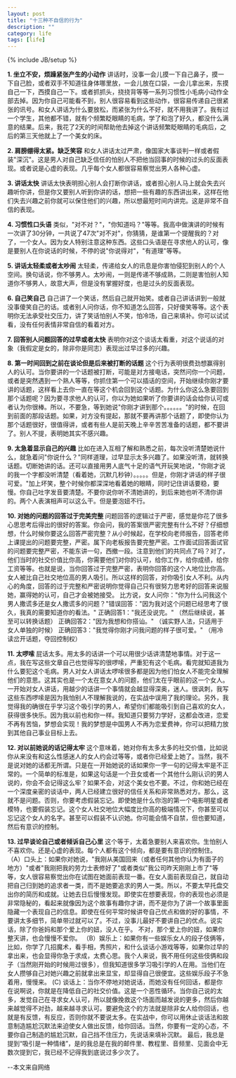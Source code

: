 ```yaml
---
layout: post
title: "十三种不自信的行为"
description: ""
category: life
tags: [life]
---
```

{% include JB/setup %}


**1. 坐立不安，烦躁紧张产生的小动作**
讲话时，没事一会儿摸一下自己鼻子，摸一下自己脸，或者双手不知道往身体哪里放，一会儿放在口袋，一会儿拿出来，东摸自己一下，西摸自己一下。或者抓抓头，挠挠背等等一系列习惯性小毛病小动作全部去掉。因为你自己可能看不到，别人很容易看到这些动作，很容易传递自己很紧张的讯号。和女人讲话为什么要放松，而紧张为什么不好，就不用我讲了。我有过一个学生，其他都不错，就有个频繁眨眼睛的毛病，学了和泡了好久，都没什么满意的结果。后来，我花了2天的时间帮助他去掉这个讲话频繁眨眼睛的毛病后，之后的第三天他就上了一个美女的床。

**2. 肩膀绷得太紧。缺乏笑容**
和女人讲话太过严肃，像国家大事谈判一样或者假装"深沉"。这是男人对自己缺乏信任的怕别人不把他当回事的时候的过头的反面表现。或者说是心虚的表现。几乎每个女人都很容易察觉出男人各种心虚。

**3. 讲话太快**
讲话太快表明担心别人会打断你讲话，或者担心别人马上就会失去兴趣听你讲，但是你又要别人听到你讲的话，想把一些有趣的东西讲出来，这样在他们失去兴趣之前你就可以保住他们的兴趣，所以想最短时间内讲完。这是非常不自信的表现。

**4. 习惯性口头语**
类似，"对不对？"，"你知道吗？"等等。我高中做演讲的时候有一次讲了30分钟，一共说了47次"对不对"，你猜猜，是谁第一个提醒我的？对了，一个女人。因为女人特别注意这种东西。这些口头语是在寻求他人的认可，像是要别人在你说话的时候，不停的说"你说得对"，"有道理"等等。

**5. 讲话太轻柔或者太吵闹**
太轻柔，传递给女人的讯息是你害怕侵犯到别人的个人空间。换句话说，你不够男人。太吵闹，一则是传递不够成熟，二则是害怕别人知道你不够男人，故意大声，但是没有掌握好度，也是过头的反面表现。

**6. 自己笑自己**
自己讲了一个笑话，然后自己就开始笑。或者自己讲话讲到一般就没事傻笑自己的话。或者别人问你话，你不知道怎么回答，只好傻笑等等。这个表明你无法承受社交压力，讲了笑话怕别人不笑，怕冷场，自己来填补。你可以试试看，没有任何表情非常自信的看着对方。

**7. 回答别人问题回答的过早或者太快**
表明你对这个谈话太看重，对这个说话的对象（我假定是女的，除非你是同志）表现出过早过多的兴趣。

**8. 第一时间回到之前在谈论但是后来被打断的话题**
这个行为表明很费劲想赢得别人的认可。当你要讲的一个话题被打断，可能是对方接电话，突然问你一个问题，或者是突然遇到一个熟人等等，你抓住第一个可以插话的空间，开始继续你刚才要讲的话题，这样看上去你一直在等这个机会回到这个话题。为什么你这么急要回到那个话题呢？因为要寻求他人的认可，你以为她如果听了你要讲的话会给你认可或者认为你很棒。所以，不要急，等到她说"你刚才讲到那个。。。。。。"的时候，在回到前面的那段话题。如果，对方没有提起，那就不要再讲那个话题了，即使你认为那个话题很好，很值得讲，或者有些人是前天晚上辛辛苦苦准备的话题，都不要讲了。别人不提，表明她其实不感兴趣。

**9. 太急着显示自己的兴趣**
比如在进入互相了解和熟悉之前，每次没听清楚她说什么，就急着问"你说什么？"同样道理，过早显示太多兴趣了。如果没听清，就转换话题。切断她讲的话。还可以直接用男人底气十足的语气开玩笑地说，"你刚才说的我一个字都没听清楚（看着她，沉默几秒钟）。。。。。但是，你刚才讲话的样子很可爱。"加上坏笑，整个时候你都深深地看着她的眼睛，同时记住讲话要稳，要慢。你自己吐字发音要清楚。不要你说你听不清她讲的，到后来她也听不清你讲的。两个人表演相声可以这么干。但是要泡妞不行。

**10. 对她的问题的回答过于完美完整**
问题回答的逻辑过于严密，感觉是你花了很多心思思考后得出的很好的答案。你会问，我的答案很严密完整有什么不好？仔细想想，什么时候你要这么回答严密完整？从小时候起，在学校向老师报告，回答老师上课提出的问题要完整，严密。属下向老板报告要完整严密。工作面试回答面试官的问题要完整严密，不能东讲一句，西撤一段。注意到他们的共同点了吗？对了，他们当时的社交价值比你高，你需要他们对你的认可，给你工作，给你成绩，给你工资等等。也就是说，当你回答过于完整严密，表明你回答的这个人地位比你高。女人被比自己社交地位高的男人吸引。所以这样的回答，对你吸引女人不利。从内心的角度，回答的过于完整和严密说明你觉得自己只有很努力思考好的回答来说服她，赢得她的认可，自己才会被她接受。
比方说，女人问你："你为什么问我这个男人撒谎多还是女人撒谎多的问题？"错误回答："因为我对这个问题已经思考了很久，我真的需要知道你的看法。"
正确回答1："我还没说完。"
（然后继续说，甚至可以转换话题）
正确回答2："因为我想和你搭讪。"
（诚实野人法，只适用于女人单独的时候）
正确回答3："我觉得你刚才问我问题的样子很可爱。"
（用冷读岔开话题，夺回控制权）

**11. 太啰嗦**
屁话太多。用太多的话讲一个可以用很少话讲清楚地事情。对于这一点，我在写这些文章自己也觉得写的很啰嗦，严重犯有这个毛病。看完就知道我为什么要犯这个毛病。男人对女人讲话太啰嗦很多都是因为他们怕女人不能完全理解他们的意思。这其实也是一个太在意女人的问题，他们太在乎眼前的这一个女人。一开始对女人讲话，用越少的话讲一个事情就会越显得深奥，迷人。很讽刺，我写这些东西啰嗦是因为我怕别人不理解我说的，在实战中误用了我的理论。另外，我觉得我的确很在乎学习这个吸引学的男人，希望你们都能吸引到自己喜欢的女人，获得很多快乐。因为我以前也和你一样。我知道只要努力学好，这都会改进，恋爱不再有苦恼，梦想会实现！我的梦想是中国男人不再为恋爱费神，你可以把精力放到其他自己事业目标上去。

**12. 对以前她说的话记得太牢**
这个意味着，她对你有太多太多的社交价值，比如说你从来没有和这么性感迷人的女人约会过等等，或者你已经爱上她了。当然，我不是说对她的话都无所谓。只是在一开始她说的话如果你一字一句的记得太牢是不正常的。一个简单的标准是，如果这句话是一个丑女或者一个其他什么刚认识的男人说的，你会不会记得这么牢？如果不会，对这个美女也不要。不过，你和她已经在一个深度亲密的谈话中，两人已经建立很好的信任关系和非常熟悉对方。那么，这就不是问题。否则，你要考虑假装忘记。即使她是什么你泡的第一个电影明星或者模特，也要假装忘记。这个女人社交地位大幅度比你高的极端情况下，你甚至可以忘记这个女人的名字。甚至可以假装不认识她。你可能会情不自禁，但也要知道，然后有意识的控制。

**13. 过早谈论自己或者倾诉自己心里**
这个等于，太着急要别人来喜欢你。生怕别人不喜欢你。还是心虚的表现。每个人都有这个倾向，都是要有意识的控制住。
（A）口头上：如果你对她说，"我刚从美国回来（或者任何其他你认为有面子的地方）"或者"我刚把我的劳力士表修好了"或者类似"我公司昨天刚刚上市了"等等，女人很容易察觉出你在试图在她面前表现一番。在女人面前表现自己，就自动把自己归到她的追求者一类，而不是她要追求的男人一类。所以，不要太早托盘交出你的简历和成就。让她去日后慢慢发现。即使实在想要表现，你的表现也必须是非常隐秘的，看起来就像因为这个故事有趣你才讲，而不是你为了讲一个故事里面隐藏一个表现自己的信息。即使在任何平常时候讲夸自己优点和做的好的事情，不要讲太多细节，简单带过就可以了。不过，没事儿最好不要讲自己的优点。说实话，除了你爸妈和那个爱上你的妞，没人在乎。
不对，那个爱上你的妞，如果你整天讲，也会慢慢不爱你。
（B）娱乐上：如果你有一些娱乐女人的段子伎俩等，比如，你学了几招魔术，看手相，秀照片，和什么谈话小游戏等等，如果你过早的拿出来，也会显得你急于求成，太费心思。我个人来说，我不用任何这些伎俩和段子（当然刚开始的时候用过很多），但我知道很多学习吸引学的人在用。当他们在女人攒够自己对她兴趣之前就拿出来显宝，却显得自己很便宜。这些娱乐段子不急着用，慢慢来。
(C) 谈话上：当你不停地对她说话，而她没有任何回话，都是你在说啊说，你就是在降低自己的社交价值。这是一个恶性循环。当你自己说的太多，发觉自己在寻求女人认可，所以就像挽救这个场面而越发说的更多，然后你越来越觉得不对劲，越来越寻求认可。要避免这个的方法就是除非女人给你回话，也就是有反馈，有反应，否则你就不要说太多。在实战中，你可以用休止谈话法和故意制造尴尬沉默法来迫使女人做出反馈，给你回话。当然，你要有一定的心态，不要你自己制造的尴尬沉默，自己挡不住压力，先说话来填补沉默。
最后，我总是提到“吸引是一种情绪”，是的我总是在我的邮件里、教程里、音频里、见面会中无数次提到它，我已经不记得我到底说过多少次了。

--本文来自网络